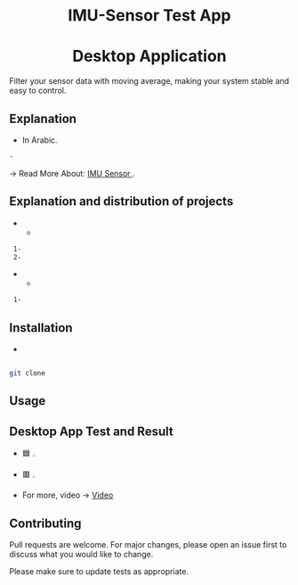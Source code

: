 
<h1 align="center"> IMU-Sensor Test App </h1>
<h1 align="center"> Desktop Application </h1>

Filter your sensor data with moving average, making your system stable and easy to control.

## Explanation 
*  In Arabic.
```bash
- 
```
-> Read More About: [IMU Sensor ](https://en.wikipedia.org/wiki/Inertial_measurement_unit).

## Explanation and distribution of projects
 * -
 ```bash
  1- 
  2- 
 ```
 * -
 ```bash
  1- 
 ```
## Installation
-
```bash

git clone 

```
## Usage

## Desktop App Test and Result
 * 🟦 .
 * 🟥 .

* For more, video -> 
[Video](https://github.com/BasilAvad/IMU-Sensor-Test-App/assets/69681817/1434cbe3-369c-4a90-a80e-a7a003af017f)



## Contributing



Pull requests are welcome. For major changes, please open an issue first to discuss what you would like to change.



Please make sure to update tests as appropriate.







